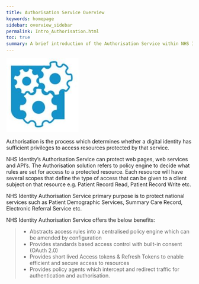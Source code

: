 ```yaml
---
title: Authorisation Service Overview
keywords: homepage
sidebar: overview_sidebar
permalink: Intro_Authorisation.html
toc: true
summary: A brief introduction of the Authorisation Service within NHS Identity
---
```


![Authorisation image](images/IntroAuthorisationService.JPG)


Authorisation is the process which determines whether a digital identity has sufficient privileges to access resources protected by that service.

NHS Identity’s Authorisation Service can protect web pages, web services and API’s. The Authorisation solution refers to policy engine to decide what rules are set for access to a protected resource. Each resource will have several scopes that define the type of access that can be given to a client subject on that resource e.g. Patient Record Read, Patient Record Write etc.

NHS Identity Authorisation Service primary purpose is to protect national services such as Patient Demographic Services, Summary Care Record, Electronic Referral Service etc.

NHS Identity Authorisation Service offers the below benefits:

> * Abstracts access rules into a centralised policy engine which can be amended by configuration
> * Provides standards based access control with built-in consent (OAuth 2.0)
> * Provides short lived Access tokens & Refresh Tokens to enable efficient and secure access to resources
> * Provides policy agents which intercept and redirect traffic for authentication and authorisation.

